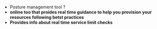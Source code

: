 

- Posture management tool ?
- **online too that proides real time guidance to help you provision your resources following betst practices**
- **Provides info about real time service limit checks**
